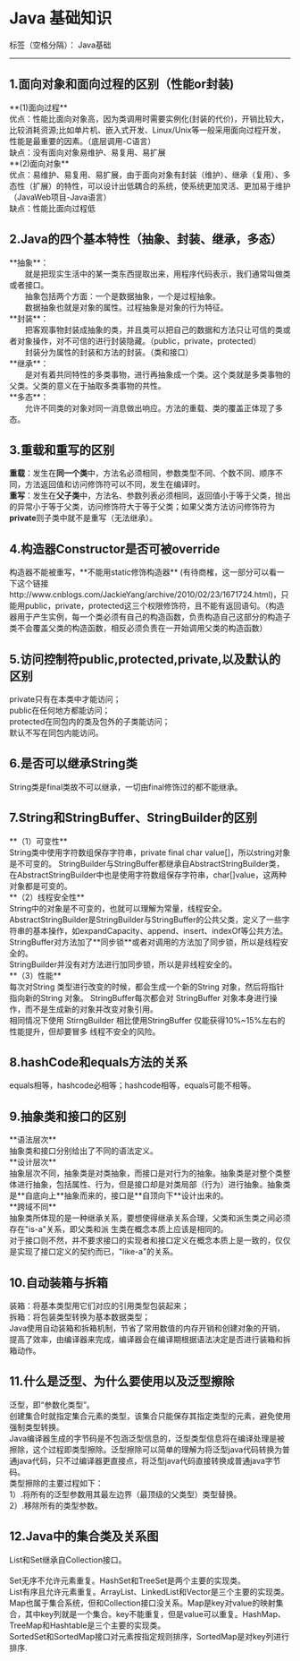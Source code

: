 ﻿# Java 基础知识

标签（空格分隔）： Java基础

---

<h2>1.面向对象和面向过程的区别（性能or封装)</h2>
**(1)面向过程**</br>         
优点：性能比面向对象高，因为类调用时需要实例化(封装的代价)，开销比较大，比较消耗资源;比如单片机、嵌入式开发、Linux/Unix等一般采用面向过程开发，性能是最重要的因素。（底层调用-C语言）</br>
缺点：没有面向对象易维护、易复用、易扩展</br>
**(2)面向对象**</br>
优点：易维护、易复用、易扩展，由于面向对象有封装（维护）、继承（复用）、多态性（扩展）的特性，可以设计出低耦合的系统，使系统更加灵活、更加易于维护（JavaWeb项目-Java语言）</br>
缺点：性能比面向过程低</br>

<h2>2.Java的四个基本特性（抽象、封装、继承，多态）</h2>
**抽象**：</br>
　　就是把现实生活中的某一类东西提取出来，用程序代码表示，我们通常叫做类或者接口。</br>
　　抽象包括两个方面：一个是数据抽象，一个是过程抽象。</br>
　　数据抽象也就是对象的属性。过程抽象是对象的行为特征。</br>
**封装**：</br>
　　把客观事物封装成抽象的类，并且类可以把自己的数据和方法只让可信的类或者对象操作，对不可信的进行封装隐藏。（public，private，protected）</br>
　　封装分为属性的封装和方法的封装。（类和接口）</br>
**继承**：</br>
　　是对有着共同特性的多类事物，进行再抽象成一个类。这个类就是多类事物的父类。父类的意义在于抽取多类事物的共性。</br>
**多态**：</br>
　　允许不同类的对象对同一消息做出响应。方法的重载、类的覆盖正体现了多态。</br>

<h2>3.重载和重写的区别</h2>

**重载**：发生在**同一个类**中，方法名必须相同，参数类型不同、个数不同、顺序不同，方法返回值和访问修饰符可以不同，发生在编译时。</br>
**重写**：发生在**父子类**中，方法名、参数列表必须相同，返回值小于等于父类，抛出的异常小于等于父类，访问修饰符大于等于父类；如果父类方法访问修饰符为**private**则子类中就不是重写（无法继承）。</br>

<h2>4.构造器Constructor是否可被override</h2>
构造器不能被重写，**不能用static修饰构造器**      (有待商榷，这一部分可以看一下这个链接
http://www.cnblogs.com/JackieYang/archive/2010/02/23/1671724.html)，只能用public，private，protected这三个权限修饰符，且不能有返回语句。（构造器用于产生实例，每一个类必须有自己的构造函数，负责构造自己这部分的构造子类不会覆盖父类的构造函数，相反必须负责在一开始调用父类的构造函数）</br>

<h2>5.访问控制符public,protected,private,以及默认的区别</h2>
private只有在本类中才能访问；</br>
public在任何地方都能访问；</br>
protected在同包内的类及包外的子类能访问；</br>
默认不写在同包内能访问。</br>


<h2>6.是否可以继承String类</h2>
String类是final类故不可以继承，一切由final修饰过的都不能继承。

<h2>7.String和StringBuffer、StringBuilder的区别</h2>
**（1）可变性**</br>
String类中使用字符数组保存字符串，private final char value[]，所以string对象是不可变的。
StringBuilder与StringBuffer都继承自AbstractStringBuilder类，在AbstractStringBuilder中也是使用字符数组保存字符串，char[]value，这两种对象都是可变的。</br>
**（2）线程安全性**</br>
String中的对象是不可变的，也就可以理解为常量，线程安全。</br>
AbstractStringBuilder是StringBuilder与StringBuffer的公共父类，定义了一些字符串的基本操作，如expandCapacity、append、insert、indexOf等公共方法。</br>
StringBuffer对方法加了**同步锁**或者对调用的方法加了同步锁，所以是线程安全的。</br>
StringBuilder并没有对方法进行加同步锁，所以是非线程安全的。</br>
**（3）性能**</br>
每次对String 类型进行改变的时候，都会生成一个新的String 对象，然后将指针指向新的String 对象。
StringBuffer每次都会对 StringBuffer 对象本身进行操作，而不是生成新的对象并改变对象引用。</br>
相同情况下使用 StirngBuilder 相比使用StringBuffer 仅能获得10%~15%左右的性能提升，但却要冒多
线程不安全的风险。</br>

<h2>8.hashCode和equals方法的关系</h2>
equals相等，hashcode必相等；hashcode相等，equals可能不相等。


<h2>9.抽象类和接口的区别</h2>
**语法层次**</br>
抽象类和接口分别给出了不同的语法定义。</br>
**设计层次**</br>
抽象层次不同，抽象类是对类抽象，而接口是对行为的抽象。抽象类是对整个类整体进行抽象，包括属性、行为，但是接口却是对类局部（行为）进行抽象。抽象类是**自底向上**抽象而来的，接口是**自顶向下**设计出来的。</br>
**跨域不同**</br>
抽象类所体现的是一种继承关系，要想使得继承关系合理，父类和派生类之间必须存在"is-a"关系，即父类和派
生类在概念本质上应该是相同的。</br>
对于接口则不然，并不要求接口的实现者和接口定义在概念本质上是一致的，仅仅是实现了接口定义的契约而已，"like-a"的关系。</br>

<h2>10.自动装箱与拆箱</h2>
装箱：将基本类型用它们对应的引用类型包装起来；</br>
拆箱：将包装类型转换为基本数据类型；</br>
Java使用自动装箱和拆箱机制，节省了常用数值的内存开销和创建对象的开销，提高了效率，由编译器来完成，编译器会在编译期根据语法决定是否进行装箱和拆箱动作。</br>


<h2>11.什么是泛型、为什么要使用以及泛型擦除</h2>

泛型，即“参数化类型”。</br>
创建集合时就指定集合元素的类型，该集合只能保存其指定类型的元素，避免使用强制类型转换。</br>
Java编译器生成的字节码是不包涵泛型信息的，泛型类型信息将在编译处理是被擦除，这个过程即类型擦除。泛型擦除可以简单的理解为将泛型java代码转换为普通java代码，只不过编译器更直接点，将泛型java代码直接转换成普通java字节码。</br>
类型擦除的主要过程如下：</br>
1）.将所有的泛型参数用其最左边界（最顶级的父类型）类型替换。</br>
2）.移除所有的类型参数。</br>

<h2>12.Java中的集合类及关系图</h2>
List和Set继承自Collection接口。</br></br>
Set无序不允许元素重复。HashSet和TreeSet是两个主要的实现类。</br>
List有序且允许元素重复。ArrayList、LinkedList和Vector是三个主要的实现类。</br>
Map也属于集合系统，但和Collection接口没关系。Map是key对value的映射集合，其中key列就是一个集合。key不能重复，但是value可以重复。HashMap、TreeMap和Hashtable是三个主要的实现类。</br>
SortedSet和SortedMap接口对元素按指定规则排序，SortedMap是对key列进行排序.</br>



